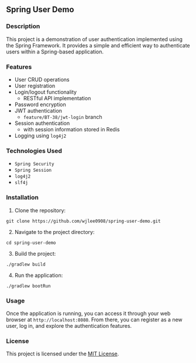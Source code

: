 ## Spring User Demo

### Description

This project is a demonstration of user authentication implemented using the Spring Framework. It provides a simple and
efficient way to authenticate users within a Spring-based application.

### Features

- User CRUD operations
- User registration
- Login/logout functionality
    - RESTful API implementation
- Password encryption
- JWT authentication
    - `feature/BT-38/jwt-login` branch
- Session authentication
    - with session information stored in Redis
- Logging using `log4j2`

### Technologies Used

- `Spring Security`
- `Spring Session`
- `log4j2`
- `slf4j`

### Installation

1. Clone the repository:

```
git clone https://github.com/wjlee0908/spring-user-demo.git
```

2. Navigate to the project directory:

```
cd spring-user-demo
```

3. Build the project:

```
./gradlew build
```

4. Run the application:

```
./gradlew bootRun
```

### Usage

Once the application is running, you can access it through your web browser at `http://localhost:8080`. From there, you
can register as a new user, log in, and explore the authentication features.

### License

This project is licensed under the [MIT License](LICENSE).